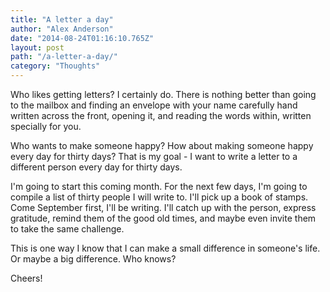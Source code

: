 ```yaml
---
title: "A letter a day"
author: "Alex Anderson"
date: "2014-08-24T01:16:10.765Z"
layout: post
path: "/a-letter-a-day/"
category: "Thoughts"
---
```


Who likes getting letters? I certainly do. There is nothing better than going to the mailbox and finding an envelope with your name carefully hand written across the front, opening it, and reading the words within, written specially for you.

Who wants to make someone happy? How about making someone happy every day for thirty days? That is my goal - I want to write a letter to a different person every day for thirty days.

I'm going to start this coming month. For the next few days, I'm going to compile a list of thirty people I will write to. I'll pick up a book of stamps. Come September first, I'll be writing. I'll catch up with the person, express gratitude, remind them of the good old times, and maybe even invite them to take the same challenge.

This is one way I know that I can make a small difference in someone's life. Or maybe a big difference. Who knows?

Cheers!
